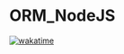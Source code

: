 # ORM_NodeJS

[![wakatime](https://wakatime.com/badge/user/f2cd0dd6-8739-481a-a624-5d45149aad29/project/a4cb16a8-c8f1-462d-b23f-7a45932f55d9.svg)](https://wakatime.com/badge/user/f2cd0dd6-8739-481a-a624-5d45149aad29/project/a4cb16a8-c8f1-462d-b23f-7a45932f55d9)
